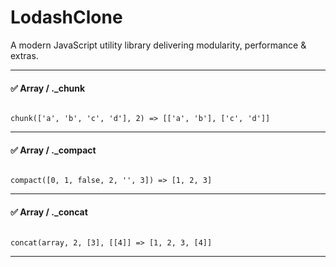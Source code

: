 # LodashClone
A modern JavaScript utility library delivering modularity, performance &amp; extras.
__________________________________
#### ✅ Array / ._chunk
<code>
chunk(['a', 'b', 'c', 'd'], 2) => [['a', 'b'], ['c', 'd']]
</code>

__________________________________
#### ✅ Array / ._compact
<code>
compact([0, 1, false, 2, '', 3]) => [1, 2, 3]
</code>

__________________________________
#### ✅ Array / ._concat
<code>
concat(array, 2, [3], [[4]] => [1, 2, 3, [4]]
</code>

__________________________________
